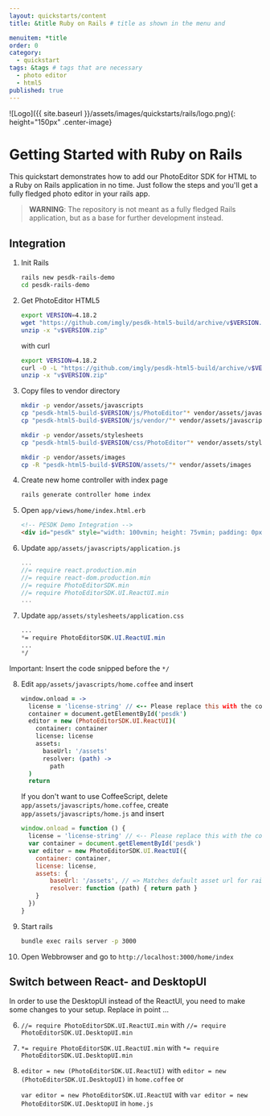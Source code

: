 ```yaml
---
layout: quickstarts/content
title: &title Ruby on Rails # title as shown in the menu and 

menuitem: *title
order: 0
category: 
  - quickstart
tags: &tags # tags that are necessary
  - photo editor 
  - html5
published: true
---
```


![Logo]({{ site.baseurl }}/assets/images/quickstarts/rails/logo.png){: height="150px" .center-image}

# Getting Started with Ruby on Rails

This quickstart demonstrates how to add our PhotoEditor SDK for HTML to a Ruby on Rails application in no time. Just follow the steps and you'll get a fully fledged photo editor in your rails app.

>**WARNING**: The repository is not meant as a fully fledged Rails application, but as a base for further development instead. 


## Integration

1. Init Rails 

    ```bash
    rails new pesdk-rails-demo
    cd pesdk-rails-demo 
    ```

2. Get PhotoEditor HTML5

    ```bash
    export VERSION=4.18.2
    wget "https://github.com/imgly/pesdk-html5-build/archive/v$VERSION.zip"
    unzip -x "v$VERSION.zip"
    ```
    with curl
    ```bash
    export VERSION=4.18.2
    curl -O -L "https://github.com/imgly/pesdk-html5-build/archive/v$VERSION.zip"
    unzip -x "v$VERSION.zip"
    ```

3. Copy files to vendor directory 

    ```bash
    mkdir -p vendor/assets/javascripts
    cp "pesdk-html5-build-$VERSION/js/PhotoEditor"* vendor/assets/javascripts
    cp "pesdk-html5-build-$VERSION/js/vendor/"* vendor/assets/javascripts

    mkdir -p vendor/assets/stylesheets
    cp "pesdk-html5-build-$VERSION/css/PhotoEditor"* vendor/assets/stylesheets

    mkdir -p vendor/assets/images
    cp -R "pesdk-html5-build-$VERSION/assets/"* vendor/assets/images
    ```

4. Create new home controller with index page

    ``` bash
    rails generate controller home index
    ```

5. Open `app/views/home/index.html.erb`

    ```html
    <!-- PESDK Demo Integration -->
    <div id="pesdk" style="width: 100vmin; height: 75vmin; padding: 0px; margin: 0px">
    ```

6. Update `app/assets/javascripts/application.js`

    ```javascript 
    ...
    //= require react.production.min
    //= require react-dom.production.min
    //= require PhotoEditorSDK.min
    //= require PhotoEditorSDK.UI.ReactUI.min
    ...
    ```

7. Update `app/assets/stylesheets/application.css`

    ```css 
    ...
    *= require PhotoEditorSDK.UI.ReactUI.min
    ...
    */
    ```
Important: Insert the code snipped before the `*/`

8. Edit `app/assets/javascripts/home.coffee` and insert

    ```coffeescript
    window.onload = ->
      license = 'license-string' // <-- Please replace this with the content of your license file. The JSON-object must be in string format.
      container = document.getElementById('pesdk')
      editor = new (PhotoEditorSDK.UI.ReactUI)(
        container: container
        license: license
        assets:
          baseUrl: '/assets'
          resolver: (path) ->
            path
      )
      return
    ```

    If you don't want to use CoffeeScript, delete `app/assets/javascripts/home.coffee`, create `app/assets/javascripts/home.js` and insert

    ```javascript
    window.onload = function () {
      license = 'license-string' // <-- Please replace this with the content of your license file. The JSON-object must be in string format.
      var container = document.getElementById('pesdk')
      var editor = new PhotoEditorSDK.UI.ReactUI({
        container: container,
        license: license,
        assets: {
            baseUrl: '/assets', // => Matches default asset url for rails
            resolver: function (path) { return path }
        }
      })
    }
    ```


9. Start rails 
    ``` bash
    bundle exec rails server -p 3000 
    ```

10. Open Webbrowser and go to `http://localhost:3000/home/index`

## Switch between React- and DesktopUI
In order to use the DesktopUI instead of the ReactUI, you need to make some changes to your setup. Replace in point ...

6.  `//= require PhotoEditorSDK.UI.ReactUI.min` with `//= require PhotoEditorSDK.UI.DesktopUI.min`
7.  `*= require PhotoEditorSDK.UI.ReactUI.min` with `*= require PhotoEditorSDK.UI.DesktopUI.min`
8.  `editor = new (PhotoEditorSDK.UI.ReactUI)` with `editor = new (PhotoEditorSDK.UI.DesktopUI)` in `home.coffee` or 

    `var editor = new PhotoEditorSDK.UI.ReactUI` with `var editor = new PhotoEditorSDK.UI.DesktopUI` in `home.js`


